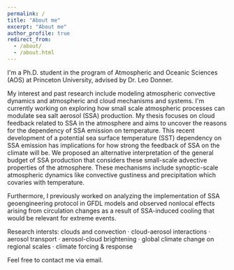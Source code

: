 ```yaml
---
permalink: /
title: "About me"
excerpt: "About me"
author_profile: true
redirect_from: 
  - /about/
  - /about.html
---
```


I'm a Ph.D. student in the program of Atmospheric and Oceanic Sciences (AOS) at Princeton University, advised by Dr. Leo Donner.

My interest and past research include modeling atmospheric convective dynamics and atmospheric and cloud mechanisms and systems. I'm currently working on exploring how small scale atmospheric processes can modulate sea salt aerosol (SSA) production. My thesis focuses on cloud feedback related to SSA in the atmosphere and aims to uncover the reasons for the dependency of SSA emission on temperature. This recent development of a potential sea surface temperature (SST) dependency on SSA emission has implications for how strong the feedback of SSA on the climate will be. We proposed an alternative interpretation of the general budget of SSA production that considers these small-scale advective properties of the atmosphere. These mechanisms include synoptic-scale atmospheric dynamics like convective gustiness and precipitation which covaries with temperature.

Furthermore, I previously worked on analyzing the implementation of SSA geoengineering protocol in GFDL models and observed nonlocal effects arising from circulation changes as a result of SSA-induced cooling that would be relevant for extreme events.

Research intersts: clouds and convection · cloud-aerosol interactions · aerosol transport · aerosol-cloud brightening · global climate change on regional scales · climate forcing & response

Feel free to contact me via email. 
